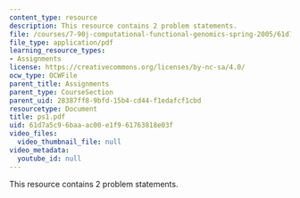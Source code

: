 ```yaml
---
content_type: resource
description: This resource contains 2 problem statements.
file: /courses/7-90j-computational-functional-genomics-spring-2005/61d7a5c96baaac00e1f961763818e03f_ps1.pdf
file_type: application/pdf
learning_resource_types:
- Assignments
license: https://creativecommons.org/licenses/by-nc-sa/4.0/
ocw_type: OCWFile
parent_title: Assignments
parent_type: CourseSection
parent_uid: 28387ff8-9bfd-15b4-cd44-f1edafcf1cbd
resourcetype: Document
title: ps1.pdf
uid: 61d7a5c9-6baa-ac00-e1f9-61763818e03f
video_files:
  video_thumbnail_file: null
video_metadata:
  youtube_id: null
---
```

This resource contains 2 problem statements.